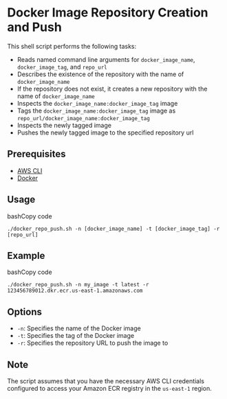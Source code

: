 
# Docker Image Repository Creation and Push

This shell script performs the following tasks:

-   Reads named command line arguments for `docker_image_name`, `docker_image_tag`, and `repo_url`
-   Describes the existence of the repository with the name of `docker_image_name`
-   If the repository does not exist, it creates a new repository with the name of `docker_image_name`
-   Inspects the `docker_image_name:docker_image_tag` image
-   Tags the `docker_image_name:docker_image_tag` image as `repo_url/docker_image_name:docker_image_tag`
-   Inspects the newly tagged image
-   Pushes the newly tagged image to the specified repository url

## Prerequisites

-   [AWS CLI](https://aws.amazon.com/cli/)
-   [Docker](https://www.docker.com/get-started)

## Usage

bashCopy code

`./docker_repo_push.sh -n [docker_image_name] -t [docker_image_tag] -r [repo_url]` 

## Example

bashCopy code

`./docker_repo_push.sh -n my_image -t latest -r 123456789012.dkr.ecr.us-east-1.amazonaws.com` 

## Options

-   `-n`: Specifies the name of the Docker image
-   `-t`: Specifies the tag of the Docker image
-   `-r`: Specifies the repository URL to push the image to

## Note

The script assumes that you have the necessary AWS CLI credentials configured to access your Amazon ECR registry in the `us-east-1` region.